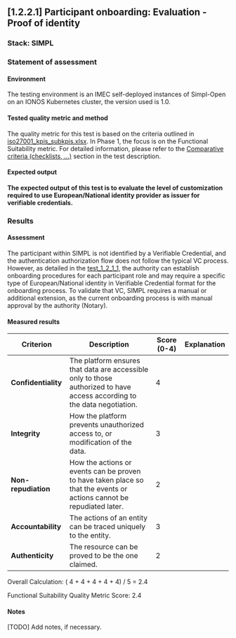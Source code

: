 ## [1.2.2.1] Participant onboarding: Evaluation - Proof of identity
### Stack: SIMPL

### Statement of assessment
#### Environment
The testing environment is an IMEC self-deployed instances of Simpl-Open on an IONOS Kubernetes cluster, the version used is 1.0.

#### Tested quality metric and method
The quality metric for this test is based on the criteria outlined in [iso27001_kpis_subkpis.xlsx](../../../../../design_decisions/background_info/iso27001_kpis_subkpis.xlsx). In Phase 1, the focus is on the Functional Suitability metric. For detailed information, please refer to the [Comparative criteria (checklists, ...)](./test.md#comparative-criteria-checklists-) section in the test description.

#### Expected output
**The expected output of this test is to evaluate the level of customization required to use European/National identity provider as issuer for verifiable credentials.**

### Results
#### Assessment
The participant within SIMPL is not identified by a Verifiable Credential, and the authentication authorization flow does not follow the typical VC process. 
However, as detailed in the [test_1_2_1_1](../../self-assessment/test_1_2_1_1/result_simpl.md), the authority can establish onboarding procedures for each participant role and may require a specific type of European/National identity in Verifiable Credential format for the onboarding process.
To validate that VC, SIMPL requires a manual or additional extension, as the current onboarding process is with manual approval by the authority (Notary).

#### Measured results

| **Criterion**          | **Description**                                                                                          | **Score (0-4)** | **Explanation**                                                                                                                                        |
|------------------------|----------------------------------------------------------------------------------------------------------|-----------------|--------------------------------------------------------------------------------------------------------------------------------------------------------|
| **Confidentiality**    | The platform ensures that data are accessible only to those authorized to have access according to the data negotiation. | 4               |                                                                                                                                                        |
| **Integrity**          | How the platform prevents unauthorized access to, or modification of the data.                            | 3               | 	  |
| **Non-repudiation**    | How the actions or events can be proven to have taken place so that the events or actions cannot be repudiated later. | 2               |                   |
| **Accountability**     | The actions of an entity can be traced uniquely to the entity.                                            | 3               | 	    |
| **Authenticity**       | The resource can be proved to be the one claimed.                                                         | 2               |  |

Overall Calculation: ( 4 + 4 + 4 + 4 + 4) / 5 = 2.4

Functional Suitability Quality Metric Score: 2.4

#### Notes
[TODO] Add notes, if necessary.